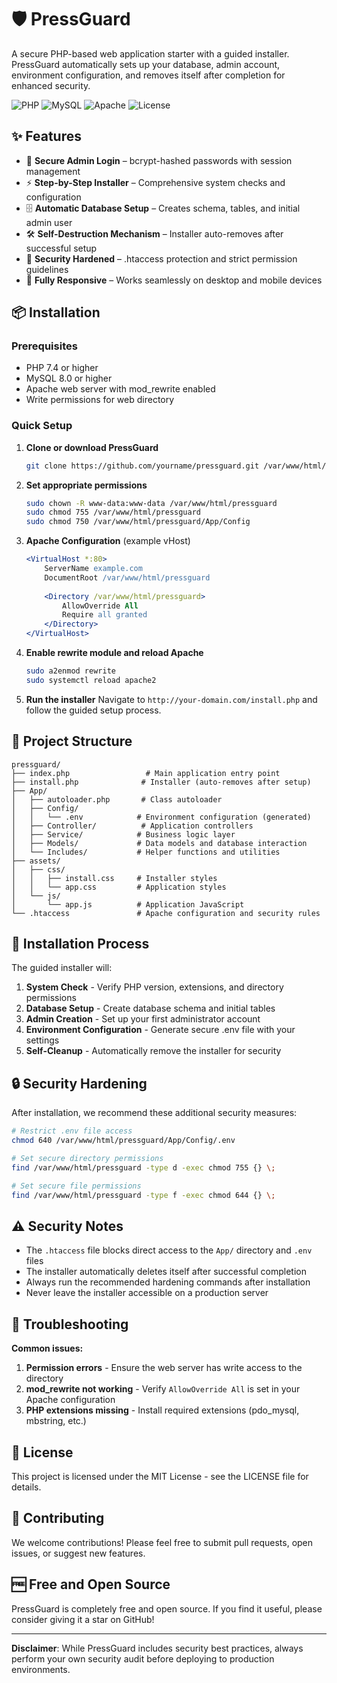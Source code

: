 # 🛡️ PressGuard

A secure PHP-based web application starter with a guided installer. PressGuard automatically sets up your database, admin account, environment configuration, and removes itself after completion for enhanced security.

![PHP](https://img.shields.io/badge/PHP-7.4%2B-777BB4?style=for-the-badge&logo=php)
![MySQL](https://img.shields.io/badge/MySQL-8.0%2B-4479A1?style=for-the-badge&logo=mysql)
![Apache](https://img.shields.io/badge/Apache-2.4%2B-D22128?style=for-the-badge&logo=apache)
![License](https://img.shields.io/badge/License-MIT-green?style=for-the-badge)

## ✨ Features

- 🔐 **Secure Admin Login** – bcrypt-hashed passwords with session management
- ⚡ **Step-by-Step Installer** – Comprehensive system checks and configuration
- 🗄️ **Automatic Database Setup** – Creates schema, tables, and initial admin user
- 🛠️ **Self-Destruction Mechanism** – Installer auto-removes after successful setup
- 🧱 **Security Hardened** – .htaccess protection and strict permission guidelines
- 📱 **Fully Responsive** – Works seamlessly on desktop and mobile devices

## 📦 Installation

### Prerequisites

- PHP 7.4 or higher
- MySQL 8.0 or higher
- Apache web server with mod_rewrite enabled
- Write permissions for web directory

### Quick Setup

1. **Clone or download PressGuard**
   ```bash
   git clone https://github.com/yourname/pressguard.git /var/www/html/pressguard
   ```

2. **Set appropriate permissions**
   ```bash
   sudo chown -R www-data:www-data /var/www/html/pressguard
   sudo chmod 755 /var/www/html/pressguard
   sudo chmod 750 /var/www/html/pressguard/App/Config
   ```

3. **Apache Configuration** (example vHost)
   ```apache
   <VirtualHost *:80>
       ServerName example.com
       DocumentRoot /var/www/html/pressguard
       
       <Directory /var/www/html/pressguard>
           AllowOverride All
           Require all granted
       </Directory>
   </VirtualHost>
   ```

4. **Enable rewrite module and reload Apache**
   ```bash
   sudo a2enmod rewrite
   sudo systemctl reload apache2
   ```

5. **Run the installer**
   Navigate to `http://your-domain.com/install.php` and follow the guided setup process.

## 📁 Project Structure

```
pressguard/
├── index.php                 # Main application entry point
├── install.php              # Installer (auto-removes after setup)
├── App/
│   ├── autoloader.php       # Class autoloader
│   ├── Config/
│   │   └── .env            # Environment configuration (generated)
│   ├── Controller/          # Application controllers
│   ├── Service/            # Business logic layer
│   ├── Models/             # Data models and database interaction
│   └── Includes/           # Helper functions and utilities
├── assets/
│   ├── css/
│   │   ├── install.css     # Installer styles
│   │   └── app.css         # Application styles
│   └── js/
│       └── app.js          # Application JavaScript
└── .htaccess               # Apache configuration and security rules
```

## 🔧 Installation Process

The guided installer will:

1. **System Check** - Verify PHP version, extensions, and directory permissions
2. **Database Setup** - Create database schema and initial tables
3. **Admin Creation** - Set up your first administrator account
4. **Environment Configuration** - Generate secure .env file with your settings
5. **Self-Cleanup** - Automatically remove the installer for security

## 🔒 Security Hardening

After installation, we recommend these additional security measures:

```bash
# Restrict .env file access
chmod 640 /var/www/html/pressguard/App/Config/.env

# Set secure directory permissions
find /var/www/html/pressguard -type d -exec chmod 755 {} \;

# Set secure file permissions
find /var/www/html/pressguard -type f -exec chmod 644 {} \;
```

## ⚠️ Security Notes

- The `.htaccess` file blocks direct access to the `App/` directory and `.env` files
- The installer automatically deletes itself after successful completion
- Always run the recommended hardening commands after installation
- Never leave the installer accessible on a production server

## 🐛 Troubleshooting

**Common issues:**

1. **Permission errors** - Ensure the web server has write access to the directory
2. **mod_rewrite not working** - Verify `AllowOverride All` is set in your Apache configuration
3. **PHP extensions missing** - Install required extensions (pdo_mysql, mbstring, etc.)

## 📄 License

This project is licensed under the MIT License - see the LICENSE file for details.

## 🤝 Contributing

We welcome contributions! Please feel free to submit pull requests, open issues, or suggest new features.

## 🆓 Free and Open Source

PressGuard is completely free and open source. If you find it useful, please consider giving it a star on GitHub!

---

**Disclaimer**: While PressGuard includes security best practices, always perform your own security audit before deploying to production environments.
